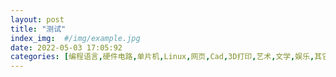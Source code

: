 ```yaml
---
layout: post
title: "测试"
index_img:  #/img/example.jpg
date: 2022-05-03 17:05:92
categories: [编程语言,硬件电路,单片机,Linux,网页,Cad,3D打印,艺术,文学,娱乐,其它,项目]
---
```



<!--more-->
